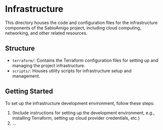 # Infrastructure

This directory houses the code and configuration files for the infrastructure components of the SabioAmigo project, including cloud computing, networking, and other related resources.

## Structure

- `terraform/`: Contains the Terraform configuration files for setting up and managing the project infrastructure.
- `scripts/`: Houses utility scripts for infrastructure setup and management.

## Getting Started

To set up the infrastructure development environment, follow these steps:

1. (Include instructions for setting up the development environment, e.g., installing Terraform, setting up cloud provider credentials, etc.)
2. ...
